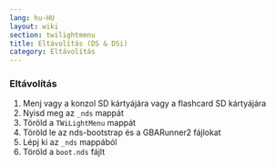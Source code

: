 ```yaml
---
lang: hu-HU
layout: wiki
section: twilightmenu
title: Eltávolítás (DS & DSi)
category: Eltávolítás
---
```


### Eltávolítás
1. Menj vagy a konzol SD kártyájára vagy a flashcard SD kártyájára
1. Nyisd meg az `_nds` mappát
1. Töröld a `TWiLightMenu` mappát
1. Töröld le az nds-bootstrap és a GBARunner2 fájlokat
1. Lépj ki az `_nds` mappából
1. Töröld a `boot.nds` fájlt